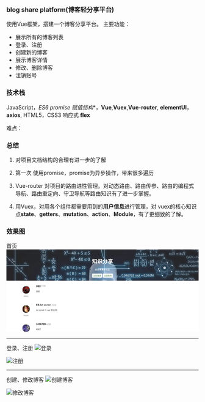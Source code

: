 ### blog share platform(博客轻分享平台)
使用Vue框架，搭建一个博客分享平台。
主要功能： 
- 展示所有的博客列表
- 登录、注册
- 创建新的博客
- 展示博客详情
- 修改、删除博客
- 注销账号
### 技术栈
JavaScript，*ES6 promise 赋值结构**，**Vue**,**Vuex**,**Vue-router**, **elementUI**，**axios**, HTML5，CSS3 响应式 **flex**

难点：
### 总结
1. 对项目文档结构的合理有进一步的了解

2. 第一次 使用promise，promise为异步操作，带来很多遍历

3. Vue-router 对项目的路由进性管理。对动态路由、路由传参、路由的编程式导航、路由重定向、守卫导航等路由知识有了进一步掌握。

4. 用Vuex，对用各个组件都需要用到的**用户信息**进行管理，对 vuex的核心知识点**state**、**getters**、**mutation**、**action**、**Module**，有了更细致的了解。

### 效果图
首页
![首页](./src/assets/pictures/index.png)
****
登录、注册
![登录](https://github.com/YYP-Allen/blog-share-platform/tree/master/src/assets/pictures/login.png)

![注册](https://github.com/YYP-Allen/blog-share-platform/tree/master/src/assets/pictures/register.png)
****
创建、修改博客
![创建博客](https://github.com/YYP-Allen/blog-share-platform/tree/master/src/assets/pictures/create.png)

![修改博客](https://github.com/YYP-Allen/blog-share-platform/tree/master/src/assets/pictures/update.png)




